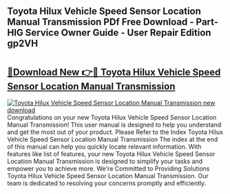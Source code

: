 ## Toyota Hilux Vehicle Speed Sensor Location Manual Transmission PDf Free Download - Part-HlG Service Owner Guide - User Repair Edition gp2VH

# <h2><a href="http://bc53520.oget.top/?id=Toyota+Hilux+Vehicle+Speed+Sensor+Location+Manual+Transmission">🔗Download New 👉🔴 Toyota Hilux Vehicle Speed Sensor Location Manual Transmission</a></h2>

[![Toyota Hilux Vehicle Speed Sensor Location Manual Transmission new download](https://i.imgur.com/5g1atiW.png)](http://bc53520.oget.top/?id=Toyota+Hilux+Vehicle+Speed+Sensor+Location+Manual+Transmission)
Congratulations on your new Toyota Hilux Vehicle Speed Sensor Location Manual Transmission! This user manual is designed to help you understand and get the most out of your product. Please Refer to the Index Toyota Hilux Vehicle Speed Sensor Location Manual Transmission The index at the end of this manual can help you quickly locate relevant information. With features like list of features, your new Toyota Hilux Vehicle Speed Sensor Location Manual Transmission is designed to simplify your tasks and empower you to achieve more. We're Committed to Providing Solutions Toyota Hilux Vehicle Speed Sensor Location Manual Transmission. Our team is dedicated to resolving your concerns promptly and efficiently.
